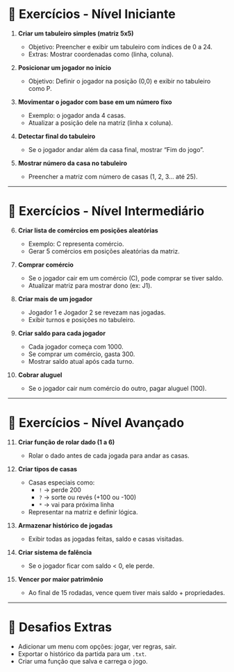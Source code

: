 
# 🧩 Exercícios - Nível Iniciante

1. **Criar um tabuleiro simples (matriz 5x5)**
   - Objetivo: Preencher e exibir um tabuleiro com índices de 0 a 24.
   - Extras: Mostrar coordenadas como (linha, coluna).

2. **Posicionar um jogador no início**
   - Objetivo: Definir o jogador na posição (0,0) e exibir no tabuleiro como P.

3. **Movimentar o jogador com base em um número fixo**
   - Exemplo: o jogador anda 4 casas.
   - Atualizar a posição dele na matriz (linha x coluna).

4. **Detectar final do tabuleiro**
   - Se o jogador andar além da casa final, mostrar “Fim do jogo”.

5. **Mostrar número da casa no tabuleiro**
   - Preencher a matriz com número de casas (1, 2, 3… até 25).

---

# 🎯 Exercícios - Nível Intermediário

6. **Criar lista de comércios em posições aleatórias**
   - Exemplo: C representa comércio.
   - Gerar 5 comércios em posições aleatórias da matriz.

7. **Comprar comércio**
   - Se o jogador cair em um comércio (C), pode comprar se tiver saldo.
   - Atualizar matriz para mostrar dono (ex: J1).

8. **Criar mais de um jogador**
   - Jogador 1 e Jogador 2 se revezam nas jogadas.
   - Exibir turnos e posições no tabuleiro.

9. **Criar saldo para cada jogador**
   - Cada jogador começa com 1000.
   - Se comprar um comércio, gasta 300.
   - Mostrar saldo atual após cada turno.

10. **Cobrar aluguel**
    - Se o jogador cair num comércio do outro, pagar aluguel (100).

---

# 🧠 Exercícios - Nível Avançado

11. **Criar função de rolar dado (1 a 6)**
    - Rolar o dado antes de cada jogada para andar as casas.

12. **Criar tipos de casas**
    - Casas especiais como:
      - `!` → perde 200
      - `?` → sorte ou revés (+100 ou -100)
      - `*` → vai para próxima linha
    - Representar na matriz e definir lógica.

13. **Armazenar histórico de jogadas**
    - Exibir todas as jogadas feitas, saldo e casas visitadas.

14. **Criar sistema de falência**
    - Se o jogador ficar com saldo < 0, ele perde.

15. **Vencer por maior patrimônio**
    - Ao final de 15 rodadas, vence quem tiver mais saldo + propriedades.

---

# 🔄 Desafios Extras

- Adicionar um menu com opções: jogar, ver regras, sair.
- Exportar o histórico da partida para um `.txt`.
- Criar uma função que salva e carrega o jogo.
